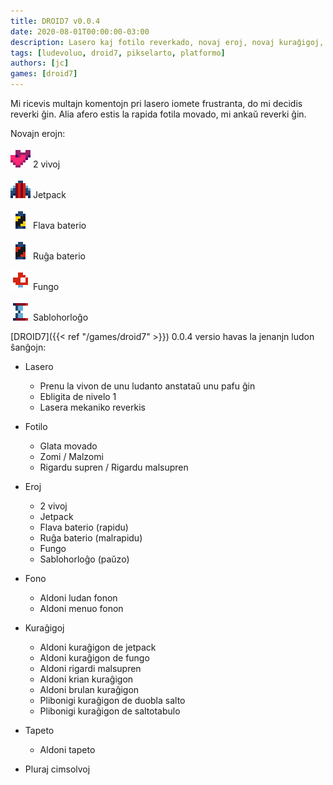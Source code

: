 ```yaml
---
title: DROID7 v0.0.4
date: 2020-08-01T00:00:00-03:00
description: Lasero kaj fotilo reverkado, novaj eroj, novaj kuraĝigoj, kaj pli...
tags: [ludevoluo, droid7, pikselarto, platformo]
authors: [jc]
games: [droid7]
---
```


Mi ricevis multajn komentojn pri lasero iomete frustranta, do mi decidis reverki ĝin. Alia afero estis la rapida fotila movado, mi ankaŭ reverki ĝin.

Novajn erojn:

![2 vivoj](items2.png) 2 vivoj

![Jetpack](items3.png) Jetpack

![Flava baterio](items4.png) Flava baterio

![Ruĝa baterio](items5.png) Ruĝa baterio

![Fungo](items6.png) Fungo

![Sablohorloĝo](items7.png) Sablohorloĝo

[DROID7]({{< ref "/games/droid7" >}}) 0.0.4 versio havas la jenanjn ludon ŝanĝojn:

-   Lasero

    -   Prenu la vivon de unu ludanto anstataŭ unu pafu ĝin
    -   Ebligita de nivelo 1
    -   Lasera mekaniko reverkis

-   Fotilo

    -   Glata movado
    -   Zomi / Malzomi
    -   Rigardu supren / Rigardu malsupren

-   Eroj

    -   2 vivoj
    -   Jetpack
    -   Flava baterio (rapidu)
    -   Ruĝa baterio (malrapidu)
    -   Fungo
    -   Sablohorloĝo (paŭzo)

-   Fono

    -   Aldoni ludan fonon
    -   Aldoni menuo fonon

-   Kuraĝigoj

    -   Aldoni kuraĝigon de jetpack
    -   Aldoni kuraĝigon de fungo
    -   Aldoni rigardi malsupren
    -   Aldoni krian kuraĝigon
    -   Aldoni brulan kuraĝigon
    -   Plibonigi kuraĝigon de duobla salto
    -   Plibonigi kuraĝigon de saltotabulo

-   Tapeto

    -   Aldoni tapeto

-   Pluraj cimsolvoj
